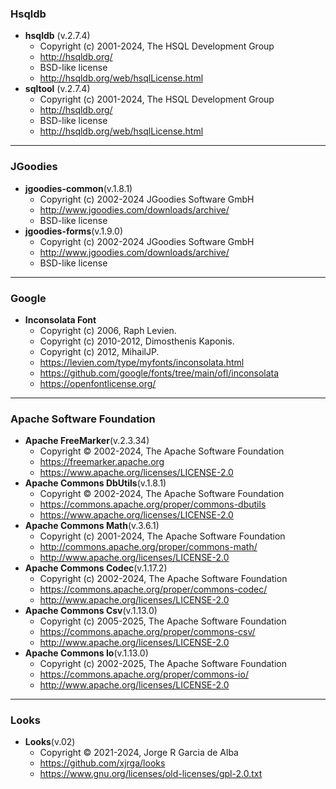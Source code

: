 ### Hsqldb
* __hsqldb__ (v.2.7.4)
    - Copyright (c) 2001-2024, The HSQL Development Group
    - http://hsqldb.org/
    - BSD-like license
    - http://hsqldb.org/web/hsqlLicense.html
* __sqltool__ (v.2.7.4)
    - Copyright (c) 2001-2024, The HSQL Development Group
    - http://hsqldb.org/
    - BSD-like license
    - http://hsqldb.org/web/hsqlLicense.html
---
### JGoodies
* __jgoodies-common__(v.1.8.1)
    - Copyright (c) 2002-2024 JGoodies Software GmbH
    - http://www.jgoodies.com/downloads/archive/
    - BSD-like license
* __jgoodies-forms__(v.1.9.0)
    - Copyright (c) 2002-2024 JGoodies Software GmbH
    - http://www.jgoodies.com/downloads/archive/
    - BSD-like license
---
### Google
* __Inconsolata Font__
    - Copyright (c) 2006, Raph Levien.
    - Copyright (c) 2010-2012, Dimosthenis Kaponis.
    - Copyright (c) 2012, MihailJP.
    - https://levien.com/type/myfonts/inconsolata.html
    - https://github.com/google/fonts/tree/main/ofl/inconsolata
    - https://openfontlicense.org/
---
### Apache Software Foundation
* __Apache FreeMarker__(v.2.3.34)
    - Copyright © 2002-2024, The Apache Software Foundation
    - https://freemarker.apache.org
    - https://www.apache.org/licenses/LICENSE-2.0
* __Apache Commons DbUtils__(v.1.8.1)
    - Copyright © 2002-2024, The Apache Software Foundation
    - https://commons.apache.org/proper/commons-dbutils
    - https://www.apache.org/licenses/LICENSE-2.0
* __Apache Commons Math__(v.3.6.1)
    - Copyright (c) 2001-2024, The Apache Software Foundation
    - http://commons.apache.org/proper/commons-math/
    - http://www.apache.org/licenses/LICENSE-2.0
* __Apache Commons Codec__(v.1.17.2)
    - Copyright (c) 2002-2024, The Apache Software Foundation
    - https://commons.apache.org/proper/commons-codec/
    - http://www.apache.org/licenses/LICENSE-2.0
* __Apache Commons Csv__(v.1.13.0)
    - Copyright (c) 2005-2025, The Apache Software Foundation
    - https://commons.apache.org/proper/commons-csv/
    - http://www.apache.org/licenses/LICENSE-2.0
* __Apache Commons Io__(v.1.13.0)
    - Copyright (c) 2002-2025, The Apache Software Foundation
    - https://commons.apache.org/proper/commons-io/
    - http://www.apache.org/licenses/LICENSE-2.0

---
### Looks
* __Looks__(v.02)
    - Copyright © 2021-2024, Jorge R Garcia de Alba
    - https://github.com/xjrga/looks
    - https://www.gnu.org/licenses/old-licenses/gpl-2.0.txt



